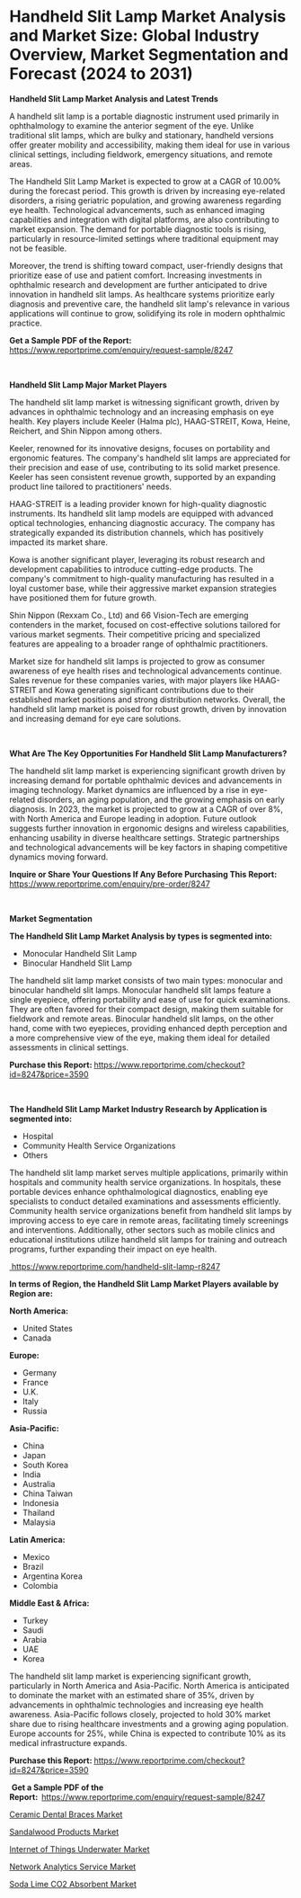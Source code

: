 <p><h1>Handheld Slit Lamp Market Analysis and Market Size: Global Industry Overview, Market Segmentation and Forecast (2024 to 2031)</h1></p><p><strong>Handheld Slit Lamp Market Analysis and Latest Trends</strong></p>
<p><p>A handheld slit lamp is a portable diagnostic instrument used primarily in ophthalmology to examine the anterior segment of the eye. Unlike traditional slit lamps, which are bulky and stationary, handheld versions offer greater mobility and accessibility, making them ideal for use in various clinical settings, including fieldwork, emergency situations, and remote areas.</p><p>The Handheld Slit Lamp Market is expected to grow at a CAGR of 10.00% during the forecast period. This growth is driven by increasing eye-related disorders, a rising geriatric population, and growing awareness regarding eye health. Technological advancements, such as enhanced imaging capabilities and integration with digital platforms, are also contributing to market expansion. The demand for portable diagnostic tools is rising, particularly in resource-limited settings where traditional equipment may not be feasible.</p><p>Moreover, the trend is shifting toward compact, user-friendly designs that prioritize ease of use and patient comfort. Increasing investments in ophthalmic research and development are further anticipated to drive innovation in handheld slit lamps. As healthcare systems prioritize early diagnosis and preventive care, the handheld slit lamp's relevance in various applications will continue to grow, solidifying its role in modern ophthalmic practice.</p></p>
<p><strong>Get a Sample PDF of the Report:&nbsp;</strong> <a href="https://www.reportprime.com/enquiry/request-sample/8247?utm_campaign=57&utm_medium=2&utm_source=Github&utm_content=ia&utm_term=28112024&utm_id=handheld-slit-lamp">https://www.reportprime.com/enquiry/request-sample/8247</a></p>
<p>&nbsp;</p>
<p><strong>Handheld Slit Lamp Major Market Players</strong></p>
<p><p>The handheld slit lamp market is witnessing significant growth, driven by advances in ophthalmic technology and an increasing emphasis on eye health. Key players include Keeler (Halma plc), HAAG-STREIT, Kowa, Heine, Reichert, and Shin Nippon among others.</p><p>Keeler, renowned for its innovative designs, focuses on portability and ergonomic features. The company's handheld slit lamps are appreciated for their precision and ease of use, contributing to its solid market presence. Keeler has seen consistent revenue growth, supported by an expanding product line tailored to practitioners' needs.</p><p>HAAG-STREIT is a leading provider known for high-quality diagnostic instruments. Its handheld slit lamp models are equipped with advanced optical technologies, enhancing diagnostic accuracy. The company has strategically expanded its distribution channels, which has positively impacted its market share.</p><p>Kowa is another significant player, leveraging its robust research and development capabilities to introduce cutting-edge products. The company's commitment to high-quality manufacturing has resulted in a loyal customer base, while their aggressive market expansion strategies have positioned them for future growth.</p><p>Shin Nippon (Rexxam Co., Ltd) and 66 Vision-Tech are emerging contenders in the market, focused on cost-effective solutions tailored for various market segments. Their competitive pricing and specialized features are appealing to a broader range of ophthalmic practitioners.</p><p>Market size for handheld slit lamps is projected to grow as consumer awareness of eye health rises and technological advancements continue. Sales revenue for these companies varies, with major players like HAAG-STREIT and Kowa generating significant contributions due to their established market positions and strong distribution networks. Overall, the handheld slit lamp market is poised for robust growth, driven by innovation and increasing demand for eye care solutions.</p></p>
<p>&nbsp;</p>
<p><strong>What Are The Key Opportunities For Handheld Slit Lamp Manufacturers?</strong></p>
<p><p>The handheld slit lamp market is experiencing significant growth driven by increasing demand for portable ophthalmic devices and advancements in imaging technology. Market dynamics are influenced by a rise in eye-related disorders, an aging population, and the growing emphasis on early diagnosis. In 2023, the market is projected to grow at a CAGR of over 8%, with North America and Europe leading in adoption. Future outlook suggests further innovation in ergonomic designs and wireless capabilities, enhancing usability in diverse healthcare settings. Strategic partnerships and technological advancements will be key factors in shaping competitive dynamics moving forward.</p></p>
<p><strong>Inquire or Share Your Questions If Any Before Purchasing This Report:</strong> <a href="https://www.reportprime.com/enquiry/pre-order/8247?utm_campaign=57&utm_medium=2&utm_source=Github&utm_content=ia&utm_term=28112024&utm_id=handheld-slit-lamp">https://www.reportprime.com/enquiry/pre-order/8247</a></p>
<p>&nbsp;</p>
<p><strong>Market Segmentation</strong></p>
<p><strong>The Handheld Slit Lamp Market Analysis by types is segmented into:</strong></p>
<p><ul><li>Monocular Handheld Slit Lamp</li><li>Binocular Handheld Slit Lamp</li></ul></p>
<p><p>The handheld slit lamp market consists of two main types: monocular and binocular handheld slit lamps. Monocular handheld slit lamps feature a single eyepiece, offering portability and ease of use for quick examinations. They are often favored for their compact design, making them suitable for fieldwork and remote areas. Binocular handheld slit lamps, on the other hand, come with two eyepieces, providing enhanced depth perception and a more comprehensive view of the eye, making them ideal for detailed assessments in clinical settings.</p></p>
<p><strong>Purchase this Report:&nbsp;</strong><a href="https://www.reportprime.com/checkout?id=8247&price=3590&utm_campaign=57&utm_medium=2&utm_source=Github&utm_content=ia&utm_term=28112024&utm_id=handheld-slit-lamp">https://www.reportprime.com/checkout?id=8247&price=3590</a></p>
<p>&nbsp;</p>
<p><strong>The Handheld Slit Lamp Market Industry Research by Application is segmented into:</strong></p>
<p><ul><li>Hospital</li><li>Community Health Service Organizations</li><li>Others</li></ul></p>
<p><p>The handheld slit lamp market serves multiple applications, primarily within hospitals and community health service organizations. In hospitals, these portable devices enhance ophthalmological diagnostics, enabling eye specialists to conduct detailed examinations and assessments efficiently. Community health service organizations benefit from handheld slit lamps by improving access to eye care in remote areas, facilitating timely screenings and interventions. Additionally, other sectors such as mobile clinics and educational institutions utilize handheld slit lamps for training and outreach programs, further expanding their impact on eye health.</p></p>
<p><a href="https://www.reportprime.com/handheld-slit-lamp-r8247?utm_campaign=57&utm_medium=2&utm_source=Github&utm_content=ia&utm_term=28112024&utm_id=handheld-slit-lamp">&nbsp;https://www.reportprime.com/handheld-slit-lamp-r8247</a></p>
<p><strong>In terms of Region, the Handheld Slit Lamp Market Players available by Region are:</strong></p>
<p>
    <p> <strong> North America: </strong>
        <ul>
            <li>United States</li>
            <li>Canada</li>
        </ul>
        </p> 
    <p> <strong> Europe: </strong>
        <ul>
            <li>Germany</li>
            <li>France</li>
            <li>U.K.</li>
            <li>Italy</li>
            <li>Russia</li>
        </ul>
        </p> 
    <p> <strong> Asia-Pacific: </strong>
        <ul>
            <li>China</li>
            <li>Japan</li>
            <li>South Korea</li>
            <li>India</li>
            <li>Australia</li>
            <li>China Taiwan</li>
            <li>Indonesia</li>
            <li>Thailand</li>
            <li>Malaysia</li>
        </ul>
        </p> 
    <p> <strong> Latin America: </strong>
        <ul>
            <li>Mexico</li>
            <li>Brazil</li>
            <li>Argentina Korea</li>
            <li>Colombia</li>
        </ul>
        </p> 
    <p> <strong> Middle East & Africa: </strong>
        <ul>
            <li>Turkey</li>
            <li>Saudi</li>
            <li>Arabia</li>
            <li>UAE</li>
            <li>Korea</li>
        </ul>
    </p>
    </p>
<p><p>The handheld slit lamp market is experiencing significant growth, particularly in North America and Asia-Pacific. North America is anticipated to dominate the market with an estimated share of 35%, driven by advancements in ophthalmic technologies and increasing eye health awareness. Asia-Pacific follows closely, projected to hold 30% market share due to rising healthcare investments and a growing aging population. Europe accounts for 25%, while China is expected to contribute 10% as its medical infrastructure expands.</p></p>
<p><strong>Purchase this Report: </strong><a href="https://www.reportprime.com/checkout?id=8247&price=3590&utm_campaign=57&utm_medium=2&utm_source=Github&utm_content=ia&utm_term=28112024&utm_id=handheld-slit-lamp">https://www.reportprime.com/checkout?id=8247&price=3590</a></p>
<p>&nbsp;<strong>Get a Sample PDF of the Report:&nbsp;&nbsp;</strong><a href="https://www.reportprime.com/enquiry/request-sample/8247?utm_campaign=57&utm_medium=2&utm_source=Github&utm_content=ia&utm_term=28112024&utm_id=handheld-slit-lamp">https://www.reportprime.com/enquiry/request-sample/8247</a></p>
<p><strong></strong></p>
<p><p><a href="https://github.com/gullattedenna/Market-Research-Report-List-1/blob/main/ceramic-dental-braces-market.md?utm_campaign=57&utm_medium=2&utm_source=Github&utm_content=ia&utm_term=28112024&utm_id=handheld-slit-lamp">Ceramic Dental Braces Market</a></p><p><a href="https://www.linkedin.com/pulse/global-sandalwood-products-market-overview-2024-2031-key-growth-8jnqf?utm_campaign=57&utm_medium=2&utm_source=Github&utm_content=ia&utm_term=28112024&utm_id=handheld-slit-lamp">Sandalwood Products Market</a></p><p><a href="https://issuu.com/reportprime-2/docs/internet-of-things-underwater-marke_1752c70a557e8d?utm_campaign=57&utm_medium=2&utm_source=Github&utm_content=ia&utm_term=28112024&utm_id=handheld-slit-lamp">Internet of Things Underwater Market</a></p><p><a href="https://issuu.com/reportprime-2/docs/network-analytics-service-market-si_3bd540f21c9230?utm_campaign=57&utm_medium=2&utm_source=Github&utm_content=ia&utm_term=28112024&utm_id=handheld-slit-lamp">Network Analytics Service Market</a></p><p><a href="https://www.linkedin.com/pulse/investment-opportunities-soda-lime-co2-absorbent-sector-6i11e?utm_campaign=57&utm_medium=2&utm_source=Github&utm_content=ia&utm_term=28112024&utm_id=handheld-slit-lamp">Soda Lime CO2 Absorbent Market</a></p></p>